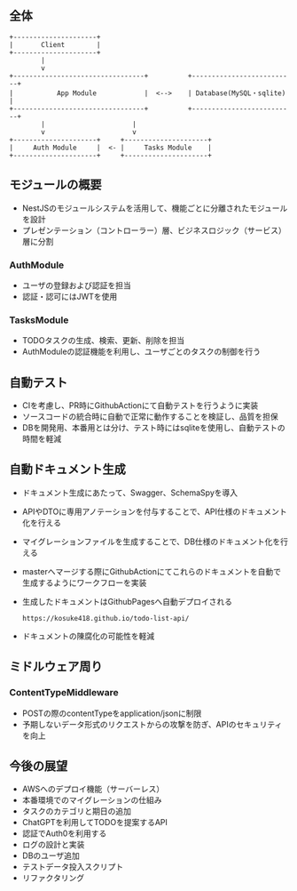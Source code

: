 ## 全体

```
+---------------------+
|       Client        |
+---------------------+
        |
        v
+---------------------------------+          +--------------------------+
|           App Module            |  <-->    | Database(MySQL・sqlite)  |
+---------------------------------+          +--------------------------+
        |                      |
        v                      v
+---------------------+     +---------------------+
|     Auth Module     |  <- |     Tasks Module    |
+---------------------+     +---------------------+

```

## モジュールの概要

- NestJSのモジュールシステムを活用して、機能ごとに分離されたモジュールを設計
- プレゼンテーション（コントローラー）層、ビジネスロジック（サービス）層に分割

### AuthModule

- ユーザの登録および認証を担当
- 認証・認可にはJWTを使用

### TasksModule

- TODOタスクの生成、検索、更新、削除を担当
- AuthModuleの認証機能を利用し、ユーザごとのタスクの制御を行う

## 自動テスト

- CIを考慮し、PR時にGithubActionにて自動テストを行うように実装
- ソースコードの統合時に自動で正常に動作することを検証し、品質を担保
- DBを開発用、本番用とは分け、テスト時にはsqliteを使用し、自動テストの時間を軽減

## 自動ドキュメント生成

- ドキュメント生成にあたって、Swagger、SchemaSpyを導入
- APIやDTOに専用アノテーションを付与することで、API仕様のドキュメント化を行える
- マイグレーションファイルを生成することで、DB仕様のドキュメント化を行える
- masterへマージする際にGithubActionにてこれらのドキュメントを自動で生成するようにワークフローを実装
- 生成したドキュメントはGithubPagesへ自動デプロイされる

  ```
  https://kosuke418.github.io/todo-list-api/
  ```

- ドキュメントの陳腐化の可能性を軽減

## ミドルウェア周り

### ContentTypeMiddleware

- POSTの際のcontentTypeをapplication/jsonに制限
- 予期しないデータ形式のリクエストからの攻撃を防ぎ、APIのセキュリティを向上

## 今後の展望

- AWSへのデプロイ機能（サーバーレス）
- 本番環境でのマイグレーションの仕組み
- タスクのカテゴリと期日の追加
- ChatGPTを利用してTODOを提案するAPI
- 認証でAuth0を利用する
- ログの設計と実装
- DBのユーザ追加
- テストデータ投入スクリプト
- リファクタリング
